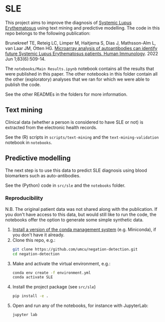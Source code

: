 # SLE

This project aims to improve the diagnosis of [Systemic Lupus Erythematosus](https://en.wikipedia.org/wiki/Systemic_lupus_erythematosus) using text mining and predictive modelling. The code in this repo belongs to the following publication:

Brunekreef TE, Reteig LC, Limper M, Haitjema S, Dias J, Mathsson-Alm L, van Laar JM, Otten HG. [Microarray analysis of autoantibodies can identify future Systemic Lupus Erythematosus patients. Human Immunology](https://doi.org/10.1016/j.humimm.2022.03.010). 2022 Jun 1;83(6):509-14.

The `notebooks/Main Results.ipynb` notebook contains all the results that were published in this paper. The other notebooks in this folder contain all the other (exploratory) analyses that we ran for which we were able to publish the code.

See the other READMEs in the folders for more information.

## Text mining

Clinical data (whether a person is considered to have SLE or not) is extracted from the electronic health records. 

See the (R) scripts in `scripts/text-mining` and the `text-mining-validation` notebook in `notebooks`.

## Predictive modelling

The next step is to use this data to predict SLE diagnosis using blood biomarkers such as auto-antibodies. 

See the (Python) code in `src/sle` and the `notebooks` folder.

### Reproducibility

N.B. The original patient data was not shared along with the publication. If you don't have access to this data, but would still like to run the code, the notebooks offer the option to generate some simple synthetic data.

1. [Install a version of the conda management system](https://conda.io/projects/conda/en/latest/user-guide/install/index.html) (e.g. Miniconda), if you don't have it already.
2. Clone this repo, e.g.: 
    ```zsh
    git clone https://github.com/umcu/negation-detection.git
    cd negation-detection
    ```
3. Make and activate the virtual environment, e.g.:
    ```zsh
    conda env create -f environment.yml
    conda activate SLE
    ```
4. Install the project package (see `src/sle`)
    ```zsh
    pip install -e .
    ```
5. Open and run any of the notebooks, for instance with JupyterLab:
    ```zsh
    jupyter lab
    ```



